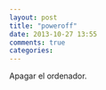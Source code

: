 ```yaml
---
layout: post
title: "poweroff"
date: 2013-10-27 13:55
comments: true
categories: 
---
```

Apagar el ordenador.

